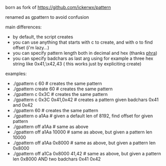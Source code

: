 born as fork of https://github.com/ickerwx/pattern 

renamed as gpattern to avoid confusion

main differences:
- by default, the script creates
- you can use anything that starts with c to create, and with o to find offset (i'm lazy...)
- you can specify pattern length both in decimal and hex (thanks [phra](https://github.com/phra/))
- you can specify badchars as last arg using for example a three hex string like 0x41,\x42,43 ( this works just by expliciting create)


examples:
- ./gpattern c 60                   # creates the same pattern
- ./gpattern create 60              # creates the same pattern
- ./gpattern c 0x3C                 # creates the same pattern
- ./gpattern c 0x3C 0x41,0x42       # creates a pattern given badchars 0x41 and 0x42
- ./gpattern 60                     # creates the same pattern
- ./gpattern o a1Aa                 # given a default len of 8192, find offset for given pattern
- ./gpattern off a1Aa               # same as above
- ./gpattern off a1Aa 10000         # same as above, but given a pattern len 10000
- ./gpattern off a1Aa 0x8000        # same as above, but given a pattern len 0x8000
- ./gpattern off a1Ca 0x8000 41,42  # same as above, but given a pattern len 0x8000 AND two badchars 0x41 0x42


